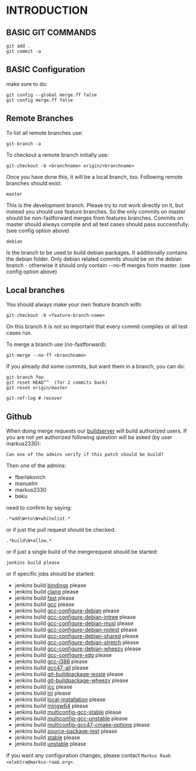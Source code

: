 # INTRODUCTION #

## BASIC GIT COMMANDS ##

	git add .
	git commit -a

## BASIC Configuration ##

make sure to do:

	git config --global merge.ff false
	git config merge.ff false

## Remote Branches ##

To list all remote branches use:

	git-branch -a

To checkout a remote branch initially use:

	git-checkout -b <branchname> origin/<branchname>

Once you have done this, it will be a local branch, too.
Following remote branches should exist:

	master

This is the development branch. Please try
to not work directly on it, but instead
you should use feature branches. So the
only commits on master should be non-fastforward
merges from features branches. Commits on
master should always compile and all test
cases should pass successfully.
(see config option above)


	debian

Is the branch to be used to build debian
packages. It additionally contains the
debian folder. Only debian related commits
should be on the debian branch - otherwise
it should only contain --no-ff merges from
master.  (see config option above)

## Local branches ##

You should always make your own feature branch with:

	git-checkout -b <feature-branch-name>

On this branch it is not so important that every
commit compiles or all test cases run.

To merge a branch use (no-fastforward):

	git-merge --no-ff <branchname>

If you already did some commits, but want them in a branch,
you can do:

	git-branch foo
	git reset HEAD^^  (for 2 commits back)
	git reset origin/master

	git-ref-log # recover

## Github ##

When doing merge requests our [buildserver](http://build.libelektra.org:8080)
will build authorized users. If you are not yet authorized following
question will be asked (by user markus2330):

	Can one of the admins verify if this patch should be build?

Then one of the admins:

- fberlakovich
- manuelm
- markus2330
- beku

need to confirm by saying:

	.*add\W+to\W+whitelist.*

or if just the pull request should be checked:

	.*build\W+allow.*

or if just a single build of the mergerequest should be started:

	jenkins build please

or if specific jobs should be started:

* jenkins build [bindings](http://build.libelektra.org:8080/job/elektra-test-bindings/) please
* jenkins build [clang](http://build.libelektra.org:8080/job/elektra-clang/) please
* jenkins build [fast](http://build.libelektra.org:8080/job/elektra-mergerequests-fast/) please
* jenkins build [gcc](http://build.libelektra.org:8080/job/elektra-gcc/) please
* jenkins build [gcc-configure-debian](http://build.libelektra.org:8080/job/elektra-gcc-configure-debian/) please
* jenkins build [gcc-configure-debian-intree](http://build.libelektra.org:8080/job/elektra-gcc-configure-debian-intree/) please
* jenkins build [gcc-configure-debian-musl](http://build.libelektra.org:8080/job/elektra-gcc-configure-debian-musl/) please
* jenkins build [gcc-configure-debian-notest](http://build.libelektra.org:8080/job/elektra-gcc-configure-debian-notest/) please
* jenkins build [gcc-configure-debian-shared](http://build.libelektra.org:8080/job/elektra-gcc-configure-debian-shared/) please
* jenkins build [gcc-configure-debian-stretch](http://build.libelektra.org:8080/job/elektra-gcc-configure-debian-stretch/) please
* jenkins build [gcc-configure-debian-wheezy](http://build.libelektra.org:8080/job/elektra-gcc-configure-debian-wheezy/) please
* jenkins build [gcc-configure-xdg](http://build.libelektra.org:8080/job/elektra-gcc-configure-xdg/) please
* jenkins build [gcc-i386](http://build.libelektra.org:8080/job/elektra-gcc-i386/) please
* jenkins build [gcc47-all](http://build.libelektra.org:8080/job/elektra-gcc47-all/) please
* jenkins build [git-buildpackage-jessie](http://build.libelektra.org:8080/job/elektra-git-buildpackage-jessie/) please
* jenkins build [git-buildpackage-wheezy](http://build.libelektra.org:8080/job/elektra-git-buildpackage-wheezy/) please
* jenkins build [icc](http://build.libelektra.org:8080/job/elektra-icc/) please
* jenkins build [ini](http://build.libelektra.org:8080/job/elektra-ini-mergerequests/) please
* jenkins build [local-installation](http://build.libelektra.org:8080/job/elektra-local-installation/) please
* jenkins build [mingw64](http://build.libelektra.org:8080/job/elektra-gcc-configure-mingw-w64/) please
* jenkins build [multiconfig-gcc-stable](http://build.libelektra.org:8080/job/elektra-multiconfig-gcc-stable/) please
* jenkins build [multiconfig-gcc-unstable](http://build.libelektra.org:8080/job/elektra-multiconfig-gcc-unstable/) please
* jenkins build [multiconfig-gcc47-cmake-options](http://build.libelektra.org:8080/job/elektra-multiconfig-gcc47-cmake-options/) please
* jenkins build [source-package-test](http://build.libelektra.org:8080/job/elektra-source-package-test/) please
* jenkins build [stable](http://build.libelektra.org:8080/job/elektra-mergerequests-stable/) please
* jenkins build [unstable](http://build.libelektra.org:8080/job/elektra-mergerequests-unstable/) please

If you want any configuration changes, please contact
`Markus Raab <elektra@markus-raab.org>`.
